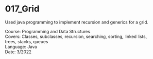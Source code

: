 # 017_Grid
Used java programming to implement recursion and generics for a grid. 

Course: Programming and Data Structures\
Covers: Classes, subclasses, recursion, searching, sorting, linked lists, trees, stacks, queues\
Language: Java\
Date: 3/2022